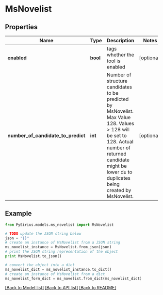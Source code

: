 # MsNovelist



## Properties

Name | Type | Description | Notes
------------ | ------------- | ------------- | -------------
**enabled** | **bool** | tags whether the tool is enabled | [optional] 
**number_of_candidate_to_predict** | **int** | Number of structure candidates to be predicted by MsNovelist.  Max Value 128. Values &gt; 128 will be set to 128.  Actual number of returned candidate might be lower du to duplicates being created by MsNovelist. | [optional] 

## Example

```python
from PySirius.models.ms_novelist import MsNovelist

# TODO update the JSON string below
json = "{}"
# create an instance of MsNovelist from a JSON string
ms_novelist_instance = MsNovelist.from_json(json)
# print the JSON string representation of the object
print MsNovelist.to_json()

# convert the object into a dict
ms_novelist_dict = ms_novelist_instance.to_dict()
# create an instance of MsNovelist from a dict
ms_novelist_form_dict = ms_novelist.from_dict(ms_novelist_dict)
```
[[Back to Model list]](../README.md#documentation-for-models) [[Back to API list]](../README.md#documentation-for-api-endpoints) [[Back to README]](../README.md)


